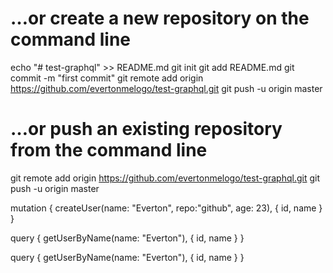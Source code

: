 # …or create a new repository on the command line
echo "# test-graphql" >> README.md
git init
git add README.md
git commit -m "first commit"
git remote add origin https://github.com/evertonmelogo/test-graphql.git
git push -u origin master
# …or push an existing repository from the command line
git remote add origin https://github.com/evertonmelogo/test-graphql.git
git push -u origin master

mutation {
  createUser(name: "Everton", repo:"github", age: 23),
  { id, name }
}

query {
  getUserByName(name: "Everton"),
  { id, name }
}

query {
  getUserByName(name: "Everton"),
  { id, name }
}
